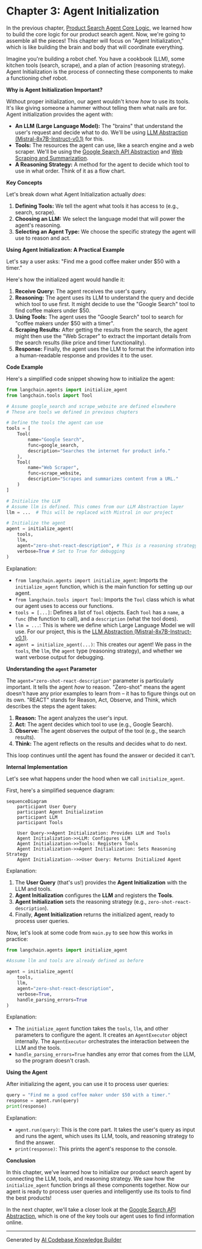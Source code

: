 # Chapter 3: Agent Initialization

In the previous chapter, [Product Search Agent Core Logic](02_product_search_agent_core_logic.md), we learned how to build the core logic for our product search agent. Now, we're going to assemble all the pieces! This chapter will focus on "Agent Initialization," which is like building the brain and body that will coordinate everything.

Imagine you're building a robot chef. You have a cookbook (LLM), some kitchen tools (search, scrape), and a plan of action (reasoning strategy). Agent Initialization is the process of connecting these components to make a functioning chef robot.

**Why is Agent Initialization Important?**

Without proper initialization, our agent wouldn't know *how* to use its tools. It's like giving someone a hammer without telling them what nails are for. Agent initialization provides the agent with:

*   **An LLM (Large Language Model):** The "brains" that understand the user's request and decide what to do. We'll be using [LLM Abstraction (Mistral-8x7B-Instruct-v0.1)](06_llm_abstraction__mistral_8x7b_instruct_v0_1_.md) for this.
*   **Tools:** The resources the agent can use, like a search engine and a web scraper. We'll be using the [Google Search API Abstraction](04_google_search_api_abstraction.md) and [Web Scraping and Summarization](05_web_scraping_and_summarization.md).
*   **A Reasoning Strategy:**  A method for the agent to decide which tool to use in what order. Think of it as a flow chart.

**Key Concepts**

Let's break down what Agent Initialization actually *does*:

1.  **Defining Tools:** We tell the agent what tools it has access to (e.g., search, scrape).
2.  **Choosing an LLM:** We select the language model that will power the agent's reasoning.
3.  **Selecting an Agent Type:** We choose the specific strategy the agent will use to reason and act.

**Using Agent Initialization: A Practical Example**

Let's say a user asks: "Find me a good coffee maker under $50 with a timer."

Here's how the initialized agent would handle it:

1.  **Receive Query:** The agent receives the user's query.
2.  **Reasoning:** The agent uses its LLM to understand the query and decide which tool to use first. It might decide to use the "Google Search" tool to find coffee makers under $50.
3.  **Using Tools:** The agent uses the "Google Search" tool to search for "coffee makers under $50 with a timer".
4.  **Scraping Results:** After getting the results from the search, the agent might then use the "Web Scraper" to extract the important details from the search results (like price and timer functionality).
5.  **Response:**  Finally, the agent uses the LLM to format the information into a human-readable response and provides it to the user.

**Code Example**

Here's a simplified code snippet showing how to initialize the agent:

```python
from langchain.agents import initialize_agent
from langchain.tools import Tool

# Assume google_search and scrape_website are defined elsewhere
# These are tools we defined in previous chapters

# Define the tools the agent can use
tools = [
    Tool(
        name="Google Search",
        func=google_search,
        description="Searches the internet for product info."
    ),
    Tool(
        name="Web Scraper",
        func=scrape_website,
        description="Scrapes and summarizes content from a URL."
    )
]

# Initialize the LLM
# Assume llm is defined. This comes from our LLM Abstraction layer
llm = ...  # This will be replaced with Mistral in our project

# Initialize the agent
agent = initialize_agent(
    tools,
    llm,
    agent="zero-shot-react-description", # This is a reasoning strategy
    verbose=True # Set to True for debugging
)
```

Explanation:

*   `from langchain.agents import initialize_agent`: Imports the `initialize_agent` function, which is the main function for setting up our agent.
*   `from langchain.tools import Tool`: Imports the `Tool` class which is what our agent uses to access our functions.
*   `tools = [...]`: Defines a list of `Tool` objects. Each `Tool` has a `name`, a `func` (the function to call), and a `description` (what the tool does).
*   `llm = ...`:  This is where we define which Large Language Model we will use. For our project, this is the [LLM Abstraction (Mistral-8x7B-Instruct-v0.1)](06_llm_abstraction__mistral_8x7B_instruct_v0_1_.md).
*   `agent = initialize_agent(...)`:  This creates our agent! We pass in the `tools`, the `llm`, the `agent` type (reasoning strategy), and whether we want verbose output for debugging.

**Understanding the `agent` Parameter**

The `agent="zero-shot-react-description"` parameter is particularly important. It tells the agent *how* to reason. "Zero-shot" means the agent doesn't have any prior examples to learn from – it has to figure things out on its own. "REACT" stands for Reason, Act, Observe, and Think, which describes the steps the agent takes:

1.  **Reason:** The agent analyzes the user's input.
2.  **Act:** The agent decides which tool to use (e.g., Google Search).
3.  **Observe:** The agent observes the output of the tool (e.g., the search results).
4.  **Think:** The agent reflects on the results and decides what to do next.

This loop continues until the agent has found the answer or decided it can't.

**Internal Implementation**

Let's see what happens under the hood when we call `initialize_agent`.

First, here's a simplified sequence diagram:

```mermaid
sequenceDiagram
    participant User Query
    participant Agent Initialization
    participant LLM
    participant Tools

    User Query->>Agent Initialization: Provides LLM and Tools
    Agent Initialization->>LLM: Configures LLM
    Agent Initialization->>Tools: Registers Tools
    Agent Initialization->>Agent Initialization: Sets Reasoning Strategy
    Agent Initialization-->>User Query: Returns Initialized Agent
```

Explanation:

1.  The **User Query** (that's us!) provides the **Agent Initialization** with the LLM and tools.
2.  **Agent Initialization** configures the **LLM** and registers the **Tools**.
3.  **Agent Initialization** sets the reasoning strategy (e.g., `zero-shot-react-description`).
4.  Finally, **Agent Initialization** returns the initialized agent, ready to process user queries.

Now, let's look at some code from `main.py` to see how this works in practice:

```python
from langchain.agents import initialize_agent

#Assume llm and tools are already defined as before

agent = initialize_agent(
    tools,
    llm,
    agent="zero-shot-react-description",
    verbose=True,
    handle_parsing_errors=True
)
```

Explanation:

*   The `initialize_agent` function takes the `tools`, `llm`, and other parameters to configure the agent.  It creates an `AgentExecutor` object internally. The `AgentExecutor` orchestrates the interaction between the LLM and the tools.
*   `handle_parsing_errors=True` handles any error that comes from the LLM, so the program doesn't crash.

**Using the Agent**

After initializing the agent, you can use it to process user queries:

```python
query = "Find me a good coffee maker under $50 with a timer."
response = agent.run(query)
print(response)
```

Explanation:

*   `agent.run(query)`:  This is the core part. It takes the user's query as input and runs the agent, which uses its LLM, tools, and reasoning strategy to find the answer.
*   `print(response)`:  This prints the agent's response to the console.

**Conclusion**

In this chapter, we've learned how to initialize our product search agent by connecting the LLM, tools, and reasoning strategy. We saw how the `initialize_agent` function brings all these components together. Now our agent is ready to process user queries and intelligently use its tools to find the best products!

In the next chapter, we'll take a closer look at the [Google Search API Abstraction](04_google_search_api_abstraction.md), which is one of the key tools our agent uses to find information online.


---

Generated by [AI Codebase Knowledge Builder](https://github.com/The-Pocket/Tutorial-Codebase-Knowledge)